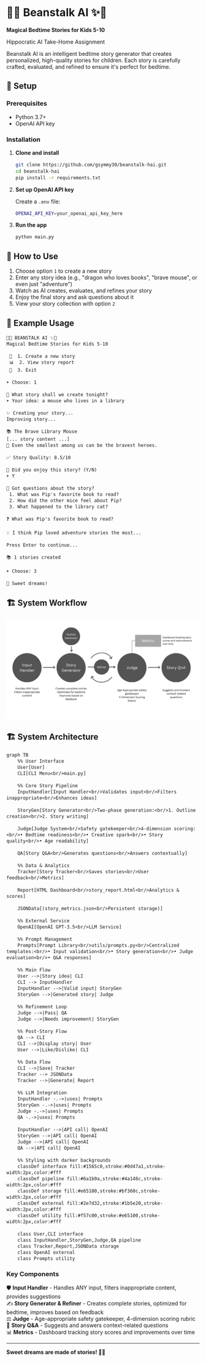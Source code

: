 # 🌱✨ Beanstalk AI ✨🌱

**Magical Bedtime Stories for Kids 5-10**

Hippocratic AI Take-Home Assignment 

Beanstalk AI is an intelligent bedtime story generator that creates personalized, high-quality stories for children. Each story is carefully crafted, evaluated, and refined to ensure it's perfect for bedtime.

## 🚀 Setup

### Prerequisites
- Python 3.7+
- OpenAI API key

### Installation

1. **Clone and install**
   ```bash
   git clone https://github.com/gsymmy30/beanstalk-hai.git
   cd beanstalk-hai
   pip install -r requirements.txt
   ```

2. **Set up OpenAI API key**
   
   Create a `.env` file:
   ```bash
   OPENAI_API_KEY=your_openai_api_key_here
   ```

3. **Run the app**
   ```bash
   python main.py
   ```

## 🎯 How to Use

1. Choose option `1` to create a new story
2. Enter any story idea (e.g., "dragon who loves books", "brave mouse", or even just "adventure")
3. Watch as AI creates, evaluates, and refines your story
4. Enjoy the final story and ask questions about it
5. View your story collection with option `2`

## 📖 Example Usage

```
🌱✨ BEANSTALK AI ✨🌱
Magical Bedtime Stories for Kids 5-10

 📖  1. Create a new story
 📊  2. View story report  
 🌙  3. Exit

➤ Choose: 1

📖 What story shall we create tonight?
➤ Your idea: a mouse who lives in a library

✨ Creating your story...
Improving story...

📚 The Brave Library Mouse
[... story content ...]
💫 Even the smallest among us can be the bravest heroes.

✅ Story Quality: 8.5/10

💭 Did you enjoy this story? (Y/N)
➤ Y

💬 Got questions about the story?
 1. What was Pip's favorite book to read?
 2. How did the other mice feel about Pip?
 3. What happened to the library cat?

❓ What was Pip's favorite book to read?

💡 I think Pip loved adventure stories the most...

Press Enter to continue...

📚 1 stories created

➤ Choose: 3

🌙 Sweet dreams!
```

## 🏗️ System Workflow

![Beanstalk AI Flow](flow-diagram.png)

## 🏗️ System Architecture

```mermaid
graph TB
    %% User Interface
    User[User]
    CLI[CLI Menu<br/>main.py]
    
    %% Core Story Pipeline
    InputHandler[Input Handler<br/>Validates input<br/>Filters inappropriate<br/>Enhances ideas]
    
    StoryGen[Story Generator<br/>Two-phase generation:<br/>1. Outline creation<br/>2. Story writing]
    
    Judge[Judge System<br/>Safety gatekeeper<br/>4-dimension scoring:<br/>• Bedtime readiness<br/>• Creative spark<br/>• Story quality<br/>• Age readability]
    
    QA[Story Q&A<br/>Generates questions<br/>Answers contextually]
    
    %% Data & Analytics
    Tracker[Story Tracker<br/>Saves stories<br/>User feedback<br/>Metrics]
    
    Report[HTML Dashboard<br/>story_report.html<br/>Analytics & scores]
    
    JSONData[(story_metrics.json<br/>Persistent storage)]
    
    %% External Service
    OpenAI[OpenAI GPT-3.5<br/>LLM Service]
    
    %% Prompt Management
    Prompts[Prompt Library<br/>utils/prompts.py<br/>Centralized templates:<br/>• Input validation<br/>• Story generation<br/>• Judge evaluation<br/>• Q&A responses]
    
    %% Main Flow
    User -->|Story idea| CLI
    CLI --> InputHandler
    InputHandler -->|Valid input| StoryGen
    StoryGen -->|Generated story| Judge
    
    %% Refinement Loop
    Judge -->|Pass| QA
    Judge -->|Needs improvement| StoryGen
    
    %% Post-Story Flow
    QA --> CLI
    CLI -->|Display story| User
    User -->|Like/Dislike| CLI
    
    %% Data Flow
    CLI -->|Save| Tracker
    Tracker --> JSONData
    Tracker -->|Generate| Report
    
    %% LLM Integration
    InputHandler -.->|uses| Prompts
    StoryGen -.->|uses| Prompts
    Judge -.->|uses| Prompts
    QA -.->|uses| Prompts
    
    InputHandler -->|API call| OpenAI
    StoryGen -->|API call| OpenAI
    Judge -->|API call| OpenAI
    QA -->|API call| OpenAI
    
    %% Styling with darker backgrounds
    classDef interface fill:#1565c0,stroke:#0d47a1,stroke-width:2px,color:#fff
    classDef pipeline fill:#6a1b9a,stroke:#4a148c,stroke-width:2px,color:#fff
    classDef storage fill:#e65100,stroke:#bf360c,stroke-width:2px,color:#fff
    classDef external fill:#2e7d32,stroke:#1b5e20,stroke-width:2px,color:#fff
    classDef utility fill:#f57c00,stroke:#e65100,stroke-width:2px,color:#fff
    
    class User,CLI interface
    class InputHandler,StoryGen,Judge,QA pipeline
    class Tracker,Report,JSONData storage
    class OpenAI external
    class Prompts utility
```

### Key Components

🛡️ **Input Handler** - Handles ANY input, filters inappropriate content, provides suggestions  
✍️ **Story Generator & Refiner** - Creates complete stories, optimized for bedtime, improves based on feedback  
⚖️ **Judge** - Age-appropriate safety gatekeeper, 4-dimension scoring rubric  
🤔 **Story Q&A** - Suggests and answers context-related questions  
📊 **Metrics** - Dashboard tracking story scores and improvements over time

---

**Sweet dreams are made of stories! 🌙✨**
